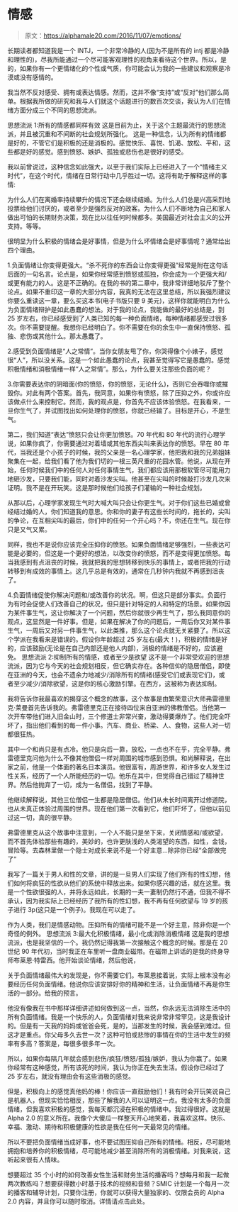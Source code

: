 # 情感

> 原文：<https://alphamale20.com/2016/11/07/emotions/>

长期读者都知道我是一个 INTJ，一个非常冷静的人(因为不是所有的 intj 都是冷静和理性的)，尽我所能通过一个尽可能客观理性的视角来看待这个世界。所以，是的，如果你有一个更情绪化的个性或气质，你可能会认为我的一些建议和观察是冷漠或没有感情的。

我当然不反对感受、拥有或表达情感。然而，这并不像“支持”或“反对”他们那么简单。根据我所做的研究和我与人们就这个话题进行的数百次交谈，我认为人们在情绪方面分成三个不同的思想流派。

思想流派 1:所有的情感都同样有效
这是目前为止，关于这个主题最流行的思想流派，并且被沉重和不间断的社会规划所强化。
这是一种信念，认为所有的情绪都是好的，不管它们是积极的还是消极的。感觉快乐、喜悦、饥渴、放松、平和，这些都是好的感觉。感到愤怒、嫉妒、孤独或悲伤也是很好的感受。

我以前曾说过，这种信念如此强大，以至于我们实际上已经进入了一个“情绪主义时代”，在这个时代，情绪在日常行动中几乎胜过一切。这将有助于解释这样的事情:

为什么人们在离婚率持续攀升的情况下还会继续结婚。为什么人们总是兴高采烈地投票给他们讨厌的，或者至少是强烈反对的政客。为什么人们不断地为自己和家人做出可怕的长期财务决策，现在比以往任何时候都多。美国最近对社会主义的公开支持。等等。

很明显为什么积极的情绪会是好事情，但是为什么坏情绪会是好事情呢？通常给出四个理由。

1.负面情绪让你变得更强大。“杀不死你的东西会让你变得更强”经常是附在这句话后面的一句名言。论点是，如果你经常感到愤怒或孤独，你会成为一个更强大和/或更有能力的人。这是不正确的。在我的书的第二章中，我非常详细地驳斥了整个论点。如果不重印这一章的大部分内容，我真的无法在这里总结，所以我强烈建议你要么重读这一章，要么买这本书(电子书版只要 9 美元)，这样你就能明白为什么为负面情绪辩护是如此愚蠢的想法。对于我的论点，我能做的最好的总结是，到 25 岁左右，你已经感受到了人类已知的每一种负面情绪，每种情绪都感受过很多次。你不需要提醒。我想你已经明白了。你不需要在你的余生中一直保持愤怒、孤独、悲伤或其他什么。那太愚蠢了。

2.感受到负面情绪是“人之常情”。当你女朋友甩了你，你哭得像个小婊子，感觉很“人”，所以没关系。这是一个如此愚蠢的论点，我甚至觉得写它是愚蠢的。感觉积极情绪和消极情绪一样“人之常情”。那么，为什么要关注那些负面的呢？

3.你需要表达你的阴暗面(你的愤怒，你的愤怒，无论什么)，否则它会吞噬你或摧毁你。对此有两个答案。首先，我同意，如果你有愤怒，除了压抑之外，你或许应该做点什么来控制它。然而，我的观点是，你首先不应该体验愤怒。在我看来，一旦你生气了，并试图找出如何处理你的愤怒，你就已经输了。目标是开心，不是生气。

第二，我们知道“表达”愤怒只会让你更加愤怒。70 年代和 80 年代的流行心理学说，如果你疯了，你需要通过对着墙或其他东西尖叫来表达你的愤怒。早在 80 年代，当我还是个小孩子的时候，我的父亲是一名心理学家，他把我和我的兄弟姐妹聚集在一起，给我们看了他为我们切的一根三英尺重的花园水管。他说，从现在开始，任何时候我们中的任何人对任何事情生气，我们都应该用那根软管尽可能用力地砸沙发，只要我们能，同时对着沙发尖叫。他甚至在尖叫的时候敲打沙发几次来证明。我不是在开玩笑。这是那时候他们给孩子们灌输的一种社会规划。

从那以后，心理学家发现生气时大喊大叫只会让你更生气。对于你们这些已婚或曾经结过婚的人，你们知道我的意思。你和你的妻子有这些长时间的，拖长的，尖叫的争论，在互相尖叫的最后，你们中的任何一个开心吗？不，你还在生气。现在你只是又气又累。

同样，我也不是说你应该完全压抑你的愤怒。如果负面情绪足够强烈，一些表达可能是必要的，但这是一个更好的想法，以改变你的愤怒，而不是变得更加愤怒。每当我感到有点沮丧的时候，我就把我的思想转移到快乐的事情上，或者把我的行动转移到有成效的事情上。这几乎总是有效的，通常在几秒钟内我就不再感到沮丧了。

4.负面情绪促使你解决问题和/或改善你的状况。啊，但这只是部分事实。负面行为有时会促使人们改善自己的状况，但只是针对特定的人和特定的场景。如果你因为某件事生气，这让你解决了一个问题，然后你就很少再生气了，那么我同意你的观点，这显然是一件好事。但是，如果在解决了你的问题后，一周后你又对某件事生气，一周后又对另一件事生气，以此类推，那么这个论点就无关紧要了。所以这个学派在我看来是错误的。假设你年龄超过 25 岁左右(最大！)，积极的情绪是好的，应该鼓励(无论是在自己内部还是他人内部)，消极的情绪是不好的，应该避免。 思想流派 2:抑制所有的情感，或者至少是欲望
这不是一个非常受欢迎的思想流派，因为它与今天的社会规划相反，但它确实存在。各种信仰的隐居僧侣，即使在亚洲的今天，也会不遗余力地减少/消除所有的情绪(感受它们或表现它们)，或者至少减少/消除欲望，这是你的核心激励引擎。在西方，这被称为表达抑制。

我将告诉你我最喜欢的揭穿这个概念的故事，这个故事是由繁荣意识大师弗雷德里克·莱曼首先告诉我的。弗雷德里克正在接待四位来自亚洲的佛教僧侣。当他第一次开车带他们进入旧金山时，三个修道士非常兴奋，激动得要爆炸了。他们完全吓坏了，指出他们看到的每一件小事。汽车、商业、桥梁、人、食物，这些人对一切都很狂热。

其中一个和尚只是有点冷。他只是向后一靠，放松，一点也不在乎，完全平静。弗雷德里克问他为什么不像其他僧侣一样对周围的城市感到恐惧。和尚解释说，在出家之前，他是一个体面的著名日本演员。他很富有，周游世界，和许多女人发生过性关系，经历了一个人所能经历的一切。他乐在其中，但觉得自己错过了精神世界。然后他抛弃了一切，成为一名僧侣，找到了平静。

他继续解释说，其他三位僧侣一生都是隐居僧侣。他们从未长时间离开过修道院，也从未真正体验过周围的世界。现在他们第一次看到它，他们吓坏了，但他以前见过这一切，真的很平静。

弗雷德里克从这个故事中注意到，一个人不能只是坐下来，关闭情感和/或欲望，而不首先体验那些有趣的，美妙的，也许更肤浅的人类渴望的东西，如性，金钱，冒险等。去森林里做一个隐士对成长来说不是一个好主意...除非你已经“全部做完了”

我写了一篇关于男人和性的文章，讲的是一旦男人们实现了他们所有的性幻想，他们如何将疯狂的性欲从他们的系统中释放出来。如果你感兴趣的话，就在这里。我是一个性欲很强的人，并将永远如此，长期的一夫一妻制仍然行不通，但我不得不承认，因为我实际上已经经历了我所有的性幻想，我不再有任何欲望与 19 岁的孩子进行 3p(这只是一个例子)。我现在可以走了。

作为人类，我们是情感动物。压抑所有的情绪可能不是一个好主意，除非你是一个奇怪的例外。
思想流派 3:最大化积极情绪，最小化或消除消极情绪
这是我的思想流派，也是我坚信的一个。我仍然记得我第一次接触这个概念的时候。那是在 20 世纪 90 年代初，当时我正在车里听一盘商业磁带。在磁带上讲话的是我的终身导师布莱恩·特雷西。他开始谈论情绪，然后他说，

关于负面情绪最伟大的发现是，你不需要它们。布莱恩接着说，实际上根本没有必要经历任何负面情绪。他说你应该安排好你的精神和生活，让负面情绪不再是你生活的一部分。给我的预言。

他没有像我在书中那样详细讲述如何做到这一点，当然，你永远无法消除生活中的所有负面情绪。我是一个快乐的人，负面情绪对我来说非常非常罕见，这是我设计的。但是有一天我的妈妈或爸爸会死，是的，当那发生的时候，我会感到难过。但这才是重点。你父母多久去世一次？这种可怕或悲惨的事情在你的生活中发生的频率有多高？答案是，每很多很多年一次。

所以，如果你每隔几年就会感到悲伤/疯狂/愤怒/孤独/嫉妒，我认为你赢了。如果你经常有这种感觉，所有该死的时间，我认为你正在失去生活。假设你已经过了 25 岁左右，就没有理由会有这些消极的感觉。

但是，积极向上的感觉真他妈的棒！你应该一直鼓励他们！我有时会开玩笑说自己是机器人，但现实恰恰相反，那些了解我的人可以证明这一点。我没有太多的负面情绪，但我喜欢积极的感觉，我每天都沉浸在积极的情绪中。我过得很好。这就是 Alpha 2.0 的意义所在。我像个大傻瓜一样整天开心地笑着，我喜欢这样。快乐、幸福、激动、期待和积极健康的性欲是我在任何一天最常见的情绪。

所以不要把负面情绪当成好事，也不要试图压抑自己所有的情绪。相反，尽可能地拥抱和培养你的积极情绪，尽可能地减少甚至消除所有的消极情绪。对我来说，这听起来很有人情味。

想要超过 35 个小时的如何改善女性生活和财务生活的播客吗？想每月和我一起做两次教练吗？想要获得数小时基于技术的视频和音频？SMIC 计划是一个每月一次的播客和辅导计划，只要你注册，你就可以获得大量独家的、仅限会员的 Alpha 2.0 内容，并且你可以随时取消。详情请点击此处。